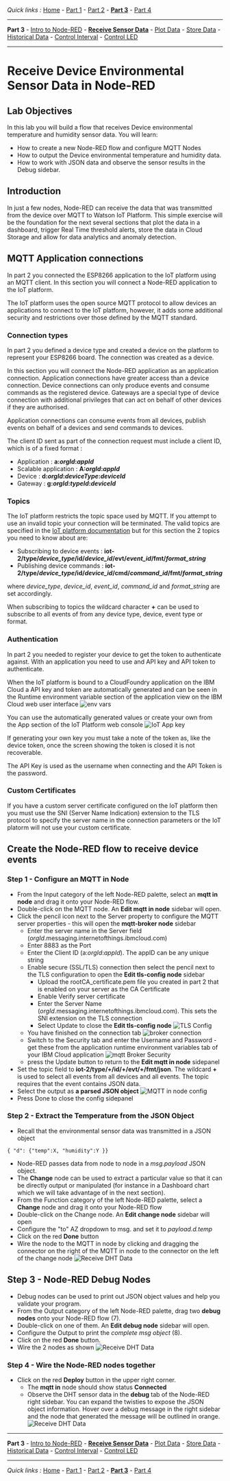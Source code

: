 *Quick links :*
[Home](/README.md) - [Part 1](../part1/README.md) - [Part 2](../part2/README.md) - [**Part 3**](../part3/README.md) - [Part 4](../part4/README.md)
***
**Part 3** - [Intro to Node-RED](NODERED.md) - [**Receive Sensor Data**](DHTDATA.md) - [Plot Data](DASHBOARD.md) - [Store Data](CLOUDANT.md) - [Historical Data](HISTORY.md) - [Control Interval](INTERVAL.md) - [Control LED](LED.md)
***

# Receive Device Environmental Sensor Data in Node-RED

## Lab Objectives

In this lab you will build a flow that receives Device environmental temperature and humidity sensor data.  You will learn:

- How to create a new Node-RED flow and configure MQTT Nodes
- How to output the Device environmental temperature and humidity data.
- How to work with JSON data and observe the sensor results in the Debug sidebar.

## Introduction

In just a few nodes, Node-RED can receive the data that was transmitted from the device over MQTT to Watson IoT Platform.  This simple exercise will be the foundation for the next several sections that plot the data in a dashboard, trigger Real Time threshold alerts, store the data in Cloud Storage and allow for data analytics and anomaly detection.

## MQTT Application connections

In part 2 you connected the ESP8266 application to the IoT platform using an MQTT client.  In this section you will connect a Node-RED application to the IoT platform.

The IoT platform uses the open source MQTT protocol to allow devices an applications to connect to the IoT platform, however, it adds some additional security and restrictions over those defined by the MQTT standard.  

### Connection types

In part 2 you defined a device type and created a device on the platform to represent your ESP8266 board.  The connection was created as a device.  

In this section you will connect the Node-RED application as an application connection.  Application connections have greater access than a device connection.  Device connections can only produce events and consume commands as the registered device.  Gateways are a special type of device connection with additional privileges that can act on behalf of other devices if they are authorised.

Application connections can consume events from all devices, publish events on behalf of a devices and send commands to devices.

The client ID sent as part of the connection request must include a client ID, which is of a fixed format :

- Application : **a:*orgId*:*appId***
- Scalable application : **A:*orgId*:*appId***
- Device : **d:*orgId*:*deviceType*:*deviceId***
- Gateway : **g:*orgId*:*typeId*:*deviceId***

### Topics

The IoT platform restricts the topic space used by MQTT.  If you attempt to use an invalid topic your connection will be terminated.  The valid topics are specified in the [IoT platform documentation](https://www.ibm.com/support/knowledgecenter/SSQP8H/iot/platform/applications/mqtt.html) but for this section the 2 topics you need to know about are:

- Subscribing to device events : **iot-2/type/*device_type*/id/*device_id*/evt/*event_id*/fmt/*format_string***
- Publishing device commands : **iot-2/type/*device_type*/id/*device_id*/cmd/*command_id*/fmt/*format_string***

where *device_type*, *device_id*, *event_id*, *command_id* and *format_string* are set accordingly.

When subscribing to topics the wildcard character **+** can be used to subscribe to all events of from any device type, device, event type or format.

### Authentication

In part 2 you needed to register your device to get the token to authenticate against.  With an application you need to use and API key and API token to authenticate.

When the IoT platform is bound to a CloudFoundry application on the IBM Cloud a API key and token are automatically generated and can be seen in the Runtime environment variable section of the application view on the IBM Cloud web user interface ![env vars](screenshots/app_IoTCredentials.png)

You can use the automatically generated values or create your own from the App section of the IoT Platform web console ![IoT App key](screenshots/generateKey.png)

If generating your own key you must take a note of the token as, like the device token, once the screen showing the token is closed it is not recoverable.

The API Key is used as the username when connecting and the API Token is the password.

### Custom Certificates

If you have a custom server certificate configured on the IoT platform then you must use the SNI (Server Name Indication) extension to the TLS protocol to specify the server name in the connection parameters or the IoT platorm will not use your custom certificate.

## Create the Node-RED flow to receive device events

### Step 1 - Configure an MQTT in Node

- From the Input category of the left Node-RED palette, select an **mqtt in node** and drag it onto your Node-RED flow.
- Double-click on the MQTT node. An **Edit mqtt in node** sidebar will open.
- Click the pencil icon next to the Server property to configure the MQTT server properties - this will open the **mqtt-broker node** sidebar
  - Enter the server name in the Server field (*orgId*.messaging.internetofthings.ibmcloud.com)
  - Enter 8883 as the Port
  - Enter the Client ID (a:*orgId*:*appId*).  The appID can be any unique string
  - Enable secure (SSL/TLS) connection then select the pencil next to the TLS configuration to open the **Edit tls-config node** sidebar
    - Upload the rootCA_certificate.pem file you created in part 2 that is enabled on your server as the CA Certificate
    - Enable Verify server certificate
    - Enter the Server Name (*orgId*.messaging.internetofthings.ibmcloud.com).  This sets the SNI extension on the TLS connection
    - Select Update to close the **Edit tls-config node** ![TLS Config](screenshots/TLSconfig.png)
  - You have finished on the connection tab ![broker connection](screenshots/mqttBrokerConnection.png)
  - Switch to the Security tab and enter the Username and Password - get these from the application runtime environment variables tab of your IBM Cloud application ![mqtt Broker Security](screenshots/mqttBrokerSecurity.png)
  - press the Update button to return to the **Edit mqtt in node** sidepanel
- Set the topic field to **iot-2/type/+/id/+/evt/+/fmt/json**.  The wildcard **+** is used to select all events from all devices and all events.  The topic requires that the event contains JSON data.
- Select the output as **a parsed JSON object** ![MQTT in node config](screenshots/mqttInNodeConfig.png)
- Press Done to close the config sidepanel

### Step 2 - Extract the Temperature from the JSON Object

- Recall that the environmental sensor data was transmitted in a JSON object

 ```{ "d": {"temp":X, "humidity":Y }}```

- Node-RED passes data from node to node in a *msg.payload* JSON object.
- The **Change** node can be used to extract a particular value so that it can be directly output or manipulated (for instance in a Dashboard chart which we will take advantage of in the next section).
- From the Function category of the left Node-RED palette, select a **Change** node and drag it onto your Node-RED flow
- Double-click on the Change node. An **Edit change node** sidebar will open
- Configure the "to" AZ dropdown to msg. and set it to *payload.d.temp*
- Click on the red **Done** button
- Wire the node to the MQTT in node by clicking and dragging the connector on the right of the MQTT in node to the connector on the left of the change node
 ![Receive DHT Data](screenshots/ESP8266-ReceiveDHTdata-Changenode.png)

## Step 3 - Node-RED Debug Nodes

- Debug nodes can be used to print out JSON object values and help you validate your program.
- From the Output category of the left Node-RED palette, drag two **debug nodes** onto your Node-RED flow (7).
- Double-click on one of them. An **Edit debug node** sidebar will open.
- Configure the Output to print the *complete msg object* (8).
- Click on the red **Done** button.
- Wire the 2 nodes as shown
 ![Receive DHT Data](screenshots/ESP8266-ReceiveDHTdata-Debugnode.png)

### Step 4 - Wire the Node-RED nodes together

- Click on the red **Deploy** button in the upper right corner.
  - The **mqtt in** node should show status **Connected**
  - Observe the DHT sensor data in the **debug** tab of the Node-RED right sidebar.  You can expand the twisties to expose the JSON object information. Hover over a debug message in the right sidebar and the node that generated the message will be outlined in orange.
  ![Receive DHT Data](screenshots/ESP8266-ReceiveDHTdata-Deploy.png)

***
**Part 3** - [Intro to Node-RED](NODERED.md) - [**Receive Sensor Data**](DHTDATA.md) - [Plot Data](DASHBOARD.md) - [Store Data](CLOUDANT.md) - [Historical Data](HISTORY.md) - [Control Interval](INTERVAL.md) - [Control LED](LED.md)
***
*Quick links :*
[Home](/README.md) - [Part 1](../part1/README.md) - [Part 2](../part2/README.md) - [**Part 3**](../part3/README.md) - [Part 4](../part4/README.md)
